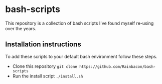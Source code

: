 # bash-scripts

This repository is a collection of bash scripts I've found myself re-using over the years.

## Installation instructions

To add these scripts to your default bash environment follow these steps.

* Clone this repository `git clone https://github.com/Rainbacon/bash-scripts`
* Run the install script `./install.sh`
